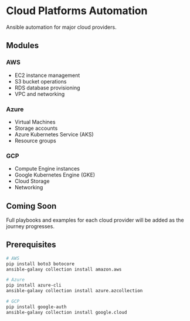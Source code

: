 # Cloud Platforms Automation

Ansible automation for major cloud providers.

## Modules

### AWS
- EC2 instance management
- S3 bucket operations
- RDS database provisioning
- VPC and networking

### Azure
- Virtual Machines
- Storage accounts
- Azure Kubernetes Service (AKS)
- Resource groups

### GCP
- Compute Engine instances
- Google Kubernetes Engine (GKE)
- Cloud Storage
- Networking

## Coming Soon

Full playbooks and examples for each cloud provider will be added as the journey progresses.

## Prerequisites

```bash
# AWS
pip install boto3 botocore
ansible-galaxy collection install amazon.aws

# Azure
pip install azure-cli
ansible-galaxy collection install azure.azcollection

# GCP
pip install google-auth
ansible-galaxy collection install google.cloud
```